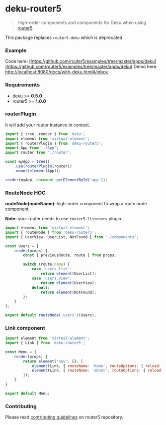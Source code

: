 # deku-router5

> High-order components and components for Deku when using [router5](https://github.com/router5/router5).

This package replaces `router5-deku` which is deprecated.

### Example

Code here: [https://github.com/router5/examples/tree/master/apps/deku](https://github.com/router5/examples/tree/master/apps/deku)
Demo here: [http://localhost:8080/docs/with-deku.html#/inbox](http://localhost:8080/docs/with-deku.html#/inbox)

### Requirements

- deku >= __0.5.0__
- router5 >= __1.0.0__


### routerPlugin

It will add your router instance in context.

```javascript
import { tree, render } from 'deku';
import element from 'virtual-element';
import { routerPlugin } from 'deku-router5';
import App from './App';
import router from './router';

const myApp = tree()
    .use(routerPlugin(router))
    .mount(element(App));

render(myApp, document.getElementById('app'));
```

### RouteNode HOC

__routeNode(nodeName)__: high-order component to wrap a route node component.

__Note:__ your router needs to use `router5-listeners` plugin.

```javascript
import element from 'virtual-element';
import { routeNode } from 'deku-router5';
import { UserView, UserList, NotFound } from './components';

const Users = {
    render(props) {
        const { previousRoute, route } from props;

        switch (route.name) {
            case 'users.list':
                return element(UserList);
            case 'users.view':
                return element(UserView);
            default:
                return element(NotFound);
        };
    }
};

export default routeNode('users')(Users);

```

### Link component

```javascript
import element from 'virtual-element';
import { Link } from 'deku-router5';

const Menu = {
    render(props) {
        return element('nav', {}, [
            element(Link, { routeName: 'home', routeOptions: { reload: true } }, 'Home'),
            element(Link, { routeName: 'about', routeOptions: { reload: true } }, 'About')
        ]);
    }
}

export default Menu;
```


### Contributing

Please read [contributing guidelines](https://github.com/router5/router5/blob/master/CONTRIBUTING.md) on router5 repository.
